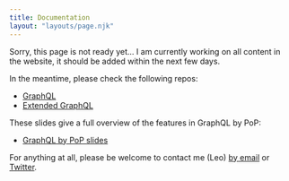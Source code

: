 ```yaml
---
title: Documentation
layout: "layouts/page.njk"
---
```


Sorry, this page is not ready yet... I am currently working on all content in the website, it should be added within the next few days.

In the meantime, please check the following repos:

- [GraphQL](https://github.com/getpop/graphql)
- [Extended GraphQL](https://github.com/getpop/api-graphql)

These slides give a full overview of the features in GraphQL by PoP:

- [GraphQL by PoP slides](https://slides.com/leoloso/graphql)

For anything at all, please be welcome to contact me (Leo) [by email](mailto:leo@getpop.org) or [Twitter](https://twitter.com/losoviz).
